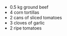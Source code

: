 * 0.5 kg ground beef
* 4 corn tortillas
* 2 cans of sliced tomatoes
* 3 cloves of garlic
* 2 ripe tomatoes
